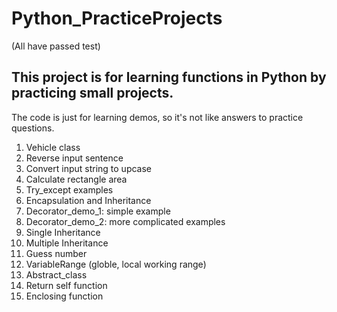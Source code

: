 # Python_PracticeProjects
(All have passed test)

## This project is for learning functions in Python by practicing small projects.
The code is just for learning demos, so it's not like answers to practice questions.

1. Vehicle class
2. Reverse input sentence
3. Convert input string to upcase
4. Calculate rectangle area
5. Try_except examples
6. Encapsulation and Inheritance 
7. Decorator_demo_1: simple example
8. Decorator_demo_2: more complicated examples
9. Single Inheritance
10. Multiple Inheritance
11. Guess number
12. VariableRange (globle, local working range)
13. Abstract_class
14. Return self function
15. Enclosing function

